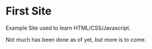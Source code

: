 # First Site 

Example Site used to learn HTML/CSS/Javascript.

Not much has been done as of yet, but more is to come.

